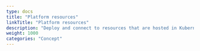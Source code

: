 ```yaml
---
type: docs
title: "Platform resources"
linkTitle: "Platform resources"
description: "Deploy and connect to resources that are hosted in Kubernetes, Azure and AWS"
weight: 1000
categories: "Concept"
---
```


